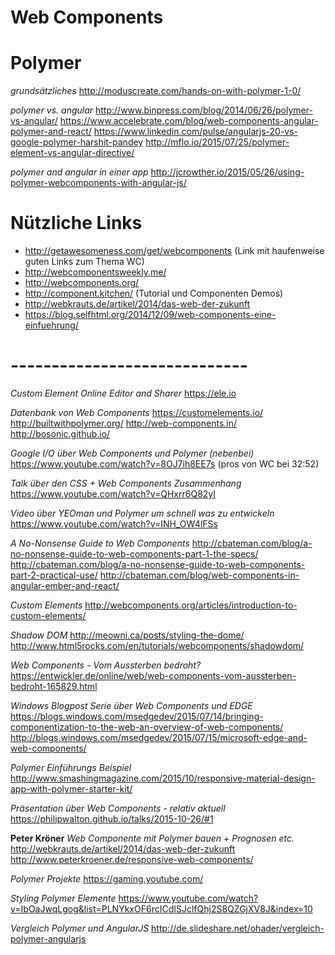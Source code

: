 # Web Components


# Polymer

*grundsätzliches*
http://moduscreate.com/hands-on-with-polymer-1-0/

*polymer vs. angular*
http://www.binpress.com/blog/2014/06/26/polymer-vs-angular/
https://www.accelebrate.com/blog/web-components-angular-polymer-and-react/
https://www.linkedin.com/pulse/angularjs-20-vs-google-polymer-harshit-pandey
http://mflo.io/2015/07/25/polymer-element-vs-angular-directive/

*polymer and angular in einer app*
http://jcrowther.io/2015/05/26/using-polymer-webcomponents-with-angular-js/


# Nützliche Links

- http://getawesomeness.com/get/webcomponents (Link mit haufenweise guten Links zum Thema WC)
- http://webcomponentsweekly.me/
- http://webcomponents.org/
- http://component.kitchen/ (Tutorial und Componenten Demos)
- http://webkrauts.de/artikel/2014/das-web-der-zukunft
- https://blog.selfhtml.org/2014/12/09/web-components-eine-einfuehrung/


# -----------------------------

*Custom Element Online Editor and Sharer*
https://ele.io

*Datenbank von Web Components*
https://customelements.io/
http://builtwithpolymer.org/
http://web-components.in/
http://bosonic.github.io/

*Google I/O über Web Components und Polymer (nebenbei)*
https://www.youtube.com/watch?v=8OJ7ih8EE7s (pros von WC bei 32:52)

*Talk über den CSS + Web Components Zusammenhang*
https://www.youtube.com/watch?v=QHxrr6Q82yI

*Video über YEOman und Polymer um schnell was zu entwickeln*
https://www.youtube.com/watch?v=INH_OW4lFSs

*A No-Nonsense Guide to Web Components*
http://cbateman.com/blog/a-no-nonsense-guide-to-web-components-part-1-the-specs/
http://cbateman.com/blog/a-no-nonsense-guide-to-web-components-part-2-practical-use/
http://cbateman.com/blog/web-components-in-angular-ember-and-react/

*Custom Elements*
http://webcomponents.org/articles/introduction-to-custom-elements/

*Shadow DOM*
http://meowni.ca/posts/styling-the-dome/
http://www.html5rocks.com/en/tutorials/webcomponents/shadowdom/

*Web Components - Vom Aussterben bedroht?*
https://entwickler.de/online/web/web-components-vom-aussterben-bedroht-165829.html

*Windows Blogpost Serie über Web Components und EDGE*
https://blogs.windows.com/msedgedev/2015/07/14/bringing-componentization-to-the-web-an-overview-of-web-components/
http://blogs.windows.com/msedgedev/2015/07/15/microsoft-edge-and-web-components/

*Polymer Einführungs Beispiel*
http://www.smashingmagazine.com/2015/10/responsive-material-design-app-with-polymer-starter-kit/

*Präsentation über Web Components - relativ aktuell*
https://philipwalton.github.io/talks/2015-10-26/#1

**Peter Kröner**
*Web Componente mit Polymer bauen + Prognosen etc.*
http://webkrauts.de/artikel/2014/das-web-der-zukunft
http://www.peterkroener.de/responsive-web-components/

*Polymer Projekte*
https://gaming.youtube.com/

*Styling Polymer Elemente*
https://www.youtube.com/watch?v=IbOaJwqLgog&list=PLNYkxOF6rcICdISJclfQhj2S8QZGjXV8J&index=10

*Vergleich Polymer und AngularJS*
http://de.slideshare.net/ohader/vergleich-polymer-angularjs
